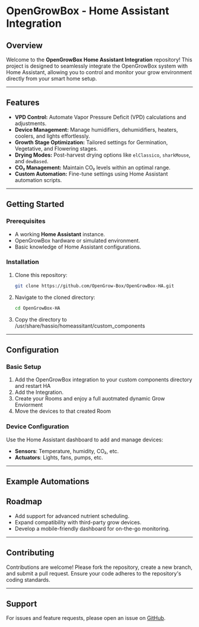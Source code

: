 # OpenGrowBox - Home Assistant Integration

## Overview

Welcome to the **OpenGrowBox Home Assistant Integration** repository! This project is designed to seamlessly integrate the OpenGrowBox system with Home Assistant, allowing you to control and monitor your grow environment directly from your smart home setup.

---

## Features

- **VPD Control:** Automate Vapor Pressure Deficit (VPD) calculations and adjustments.
- **Device Management:** Manage humidifiers, dehumidifiers, heaters, coolers, and lights effortlessly.
- **Growth Stage Optimization:** Tailored settings for Germination, Vegetative, and Flowering stages.
- **Drying Modes:** Post-harvest drying options like `elClassico`, `sharkMouse`, and `dewBased`.
- **CO₂ Management:** Maintain CO₂ levels within an optimal range.
- **Custom Automation:** Fine-tune settings using Home Assistant automation scripts.

---

## Getting Started

### Prerequisites

- A working **Home Assistant** instance.
- OpenGrowBox hardware or simulated environment.
- Basic knowledge of Home Assistant configurations.

### Installation

1. Clone this repository:
   ```bash
   git clone https://github.com/OpenGrow-Box/OpenGrowBox-HA.git
   ```
2. Navigate to the cloned directory:
   ```bash
   cd OpenGrowBox-HA
   ```
3. Copy the directory to /usr/share/hassio/homeassitant/custom_components

---

## Configuration

### Basic Setup

1. Add the OpenGrowBox integration to your custom components directory and restart HA
2. Add the Integration.
3. Create your Rooms and enjoy a full auotmated dynamic Grow Enviorment
4. Move the devices to that created Room

### Device Configuration

Use the Home Assistant dashboard to add and manage devices:
- **Sensors**: Temperature, humidity, CO₂, etc.
- **Actuators**: Lights, fans, pumps, etc.

---

## Example Automations


## Roadmap
- Add support for advanced nutrient scheduling.
- Expand compatibility with third-party grow devices.
- Develop a mobile-friendly dashboard for on-the-go monitoring.

---

## Contributing
Contributions are welcome! Please fork the repository, create a new branch, and submit a pull request. Ensure your code adheres to the repository's coding standards.

---

## Support
For issues and feature requests, please open an issue on [GitHub](https://github.com/OpenGrow-Box/OpenGrowBox-HA/issues).

